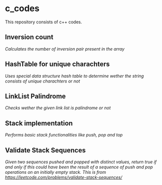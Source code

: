 # c_codes
This repository consists of c++ codes.

## Inversion count
*Calculates the number of inversion pair present in the array*

## HashTable for unique charachters
*Uses special data structure hash table to determine wether the string consists of unique charachters or not*


## LinkList Palindrome
*Checks wether the given link list is palindrome or not*

## Stack implementation
*Performs basic stack functionalities like push, pop and top*

## Validate Stack Sequences
*Given two sequences pushed and popped with distinct values, return true if and only if this could have been the result of a sequence of push and pop operations on an initially empty stack. This is from https://leetcode.com/problems/validate-stack-sequences/*

